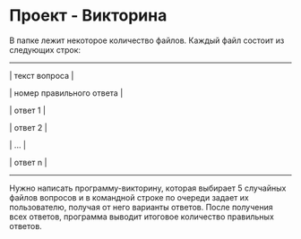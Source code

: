 # Проект - Викторина

В папке лежит некоторое количество файлов. Каждый файл состоит из следующих строк:

 _______________________________
|   текст вопроса               |

|   номер правильного ответа    |

|   ответ 1                     |

|   ответ 2                     |

|   ...                         |

|   ответ n                     |
 _______________________________

Нужно написать программу-викторину, которая выбирает 5 случайных файлов вопросов и в командной строке по очереди задает их пользователю, получая от него варианты ответов. После получения всех ответов, программа выводит итоговое количество правильных ответов.
